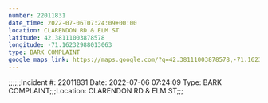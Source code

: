 ```yaml
---
number: 22011831
date_time: 2022-07-06T07:24:09+00:00
location: CLARENDON RD & ELM ST
latitude: 42.38111003878578
longitude: -71.16232988013063
type: BARK COMPLAINT
google_maps_link: https://maps.google.com/?q=42.38111003878578,-71.16232988013063
---
```


;;;;;;Incident #: 22011831  Date: 2022-07-06 07:24:09   Type: BARK COMPLAINT;;;Location: CLARENDON RD & ELM ST;;;
